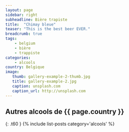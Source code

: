 ```yaml
---
layout: page
sidebar: right
subheadline: Bière trapiste
title:  "Chimay bleue"
teaser: "This is the best beer EVER."
breadcrumb: true
tags:
    - belgium
    - bière
    - trappiste
categories:
    - alcools
country: Belgique
image:
   thumb: gallery-example-2-thumb.jpg
   title: gallery-example-2.jpg
   caption: unsplash.com
   caption_url: http://unsplash.com
---
```


## Autres alcools de {{ page.country }}
{: .t60 }
{% include list-posts category='alcools' %}
